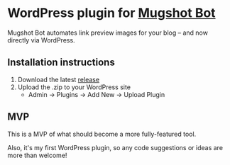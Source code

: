 # WordPress plugin for [Mugshot Bot](https://mugshotbot.com)

Mugshot Bot automates link preview images for your blog – and now directly via WordPress.

## Installation instructions

1. Download the latest [release](https://github.com/joemasilotti/mugshotbot-wordpress/releases)
1. Upload the .zip to your WordPress site
    * Admin -> Plugins -> Add New -> Upload Plugin
    
## MVP

This is a MVP of what should become a more fully-featured tool.

Also, it's my first WordPress plugin, so any code suggestions or ideas are more than welcome!
